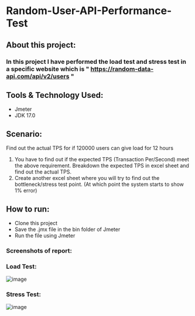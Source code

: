 # Random-User-API-Performance-Test

## About this project:
### In this project I have performed the load test and stress test in a specific website which is " https://random-data-api.com/api/v2/users "

## Tools & Technology Used: 
- Jmeter
- JDK 17.0

## Scenario:
Find out the actual TPS for if 120000 users can give load for 12 hours
1. You have to find out if the expected TPS (Transaction Per/Second) meet the above requirement. Breakdown the expected TPS in excel sheet and find out the actual TPS.
2. Create another excel sheet where you will try to find out the bottleneck/stress test point. (At which point the system starts to show 1% error)

## How to run:
- Clone this project
- Save the .jmx file in the bin folder of Jmeter
- Run the file using Jmeter

### Screenshots of report:
### Load Test:

![image](https://github.com/Rahat65/Random-User-API-Performance-Test/assets/70316722/b7789a1f-042d-4814-85ab-8dbe3c475d45)

### Stress Test:

![image](https://github.com/Rahat65/Random-User-API-Performance-Test/assets/70316722/f6bdded4-48bb-4061-b6a6-9ba17393cca4)
